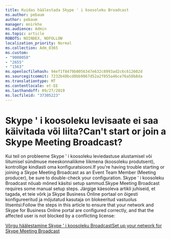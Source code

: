 ```yaml
---
title: Kuidas häälestada Skype ' i koosoleku Broadcast
ms.author: pebaum
author: pebaum
manager: mnirkhe
ms.audience: Admin
ms.topic: article
ROBOTS: NOINDEX, NOFOLLOW
localization_priority: Normal
ms.collection: Adm_O365
ms.custom:
- "9000058"
- "2655"
- "1563"
ms.openlocfilehash: 94ef1f8479b0056347e632c8993ad2c6c612602d
ms.sourcegitcommit: 7232b48bcd8bb9867d52a2f055a46ce76a58b8da
ms.translationtype: MT
ms.contentlocale: et-EE
ms.lasthandoff: 09/27/2019
ms.locfileid: "37305223"
---
```

# <a name="cant-start-or-join-a-skype-meeting-broadcast"></a><span data-ttu-id="87c60-102">Skype ' i koosoleku levisaate ei saa käivitada või liita?</span><span class="sxs-lookup"><span data-stu-id="87c60-102">Can't start or join a Skype Meeting Broadcast?</span></span>

<span data-ttu-id="87c60-103">Kui teil on probleeme Skype ' i koosoleku leviedastuse alustamisel või liitumisel sündmuse meeskonnaliikme liikmena (koosoleku produtsent), kontrollige kindlasti oma konfiguratsiooni.</span><span class="sxs-lookup"><span data-stu-id="87c60-103">If you're having trouble starting or joining a Skype Meeting Broadcast as an Event Team Member (Meeting producer), be sure to double-check your configuration.</span></span> <span data-ttu-id="87c60-104">Skype ' i koosoleku Broadcast nõuab mõned käsitsi setup sammud.</span><span class="sxs-lookup"><span data-stu-id="87c60-104">Skype Meeting Broadcast requires some manual setup steps.</span></span> <span data-ttu-id="87c60-105">Järgige käesoleva artikli juhiseid, et tagada, et teie võrk ja Skype Business Online portaal on õigesti konfigureeritud ja mõjutatud kasutaja on blokeeritud vastuolus litsentsi:</span><span class="sxs-lookup"><span data-stu-id="87c60-105">Follow the steps in this article to ensure that your network and Skype for Business Online portal are configured correctly, and that the affected user is not blocked by a conflicting license:</span></span>

[<span data-ttu-id="87c60-106">Võrgu häälestamine Skype ' i koosoleku Broadcast</span><span class="sxs-lookup"><span data-stu-id="87c60-106">Set up your network for Skype Meeting Broadcast</span></span>](https://docs.microsoft.com/SkypeForBusiness/set-up-your-network-for-skype-meeting-broadcast/set-up-your-network-for-skype-meeting-broadcast)
